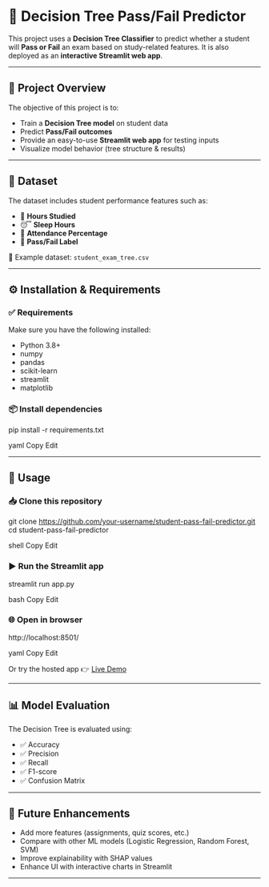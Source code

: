 # 🌳 Decision Tree Pass/Fail Predictor  

This project uses a **Decision Tree Classifier** to predict whether a student will **Pass or Fail** an exam based on study-related features. It is also deployed as an **interactive Streamlit web app**.  

---

## 📌 Project Overview  
The objective of this project is to:  
- Train a **Decision Tree model** on student data  
- Predict **Pass/Fail outcomes**  
- Provide an easy-to-use **Streamlit web app** for testing inputs  
- Visualize model behavior (tree structure & results)  

---

## 📂 Dataset  
The dataset includes student performance features such as:  
- 📖 **Hours Studied**  
- 😴 **Sleep Hours**  
- 🏫 **Attendance Percentage**  
- 🎯 **Pass/Fail Label**  

📄 Example dataset: `student_exam_tree.csv`  

---

## ⚙️ Installation & Requirements  

### ✅ Requirements  
Make sure you have the following installed:  
- Python 3.8+  
- numpy  
- pandas  
- scikit-learn  
- streamlit  
- matplotlib  

### 📦 Install dependencies  
pip install -r requirements.txt

yaml
Copy
Edit

---

## 🚀 Usage  

### 📥 Clone this repository  
git clone https://github.com/your-username/student-pass-fail-predictor.git
cd student-pass-fail-predictor

shell
Copy
Edit

### ▶️ Run the Streamlit app  
streamlit run app.py

bash
Copy
Edit

### 🌐 Open in browser  
http://localhost:8501/

yaml
Copy
Edit

Or try the hosted app 👉 [Live Demo](https://svm-and-decision-tree-tasks---student-pass-or-fail-q3zcwconvf4.streamlit.app/)  

---

## 📊 Model Evaluation  
The Decision Tree is evaluated using:  
- ✅ Accuracy  
- ✅ Precision  
- ✅ Recall  
- ✅ F1-score  
- ✅ Confusion Matrix  

---

## 📝 Future Enhancements  
- Add more features (assignments, quiz scores, etc.)  
- Compare with other ML models (Logistic Regression, Random Forest, SVM)  
- Improve explainability with SHAP values  
- Enhance UI with interactive charts in Streamlit  

---
